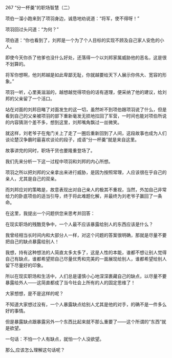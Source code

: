 267 “分一杯羹”的职场智慧（二）



项伯一溜小跑来到了项羽身边，诚恳地劝说道：“将军，使不得呀！”

项羽回过头问道：“为何？”

项伯道：“你也看到了，刘邦是一个为了个人目标的实现不顾及自己家人安危的小人。

即使今天你杀了他爹也没什么好处，还落得一个以刘邦家属威胁他的恶名，这是很不划算的。

将军你想啊，他刘邦越是如此卑鄙无耻，你就越要给天下人展示你伟大、宽容的形象。”



项羽一听，心里美滋滋的，越想越觉得项伯的话有道理，便采纳了他的建议，给刘邦的父亲留了一个活口。

站在对面的刘邦目睹了对面发生的这一切，虽然听不到项伯跟项羽说了什么，但是看到自己的父亲被项羽的部下重新毫发无损地拉回了军营，一时间也能对项伯所说的内容猜测个差不多，想到这里，刘邦嘴角飘过一丝微笑。

就这样，刘老爷子在鬼门关上了走了一圈后重新回到了人间，这段故事也成为人们谈论楚汉争霸时最喜欢谈论的段子，成语“分一杯羹”就是来自这里。



故事讲完的同时，职场干货也要隆重登场了。

我们先来分析一下这一过程中项羽和刘邦的内心所想。

项羽之所以把刘邦的父亲拿出来进行威胁，是因为按照常理，人应该很在乎自己的亲人，尤其是自己的双亲。

而刘邦应对的策略是，故意表现出对自己亲人的极其不重视，当然，外加自己非常给力的卧底项伯的适当引导，终于将此难题化解，并最终为刘老爷子赢回了一条命。

在这里，我提出一个问题供您来思考并回答：

在现实职场的残酷竞争中，一个人最不应该暴露给别人的东西应该是什么？



我曾经相当长时间内和大部分人一样，对这个问题的答案很明确，那就是尽量不要把自己的缺点暴露给别人！

我想，持有这种想法的人简直太多太多了，这是人性的本能，谁都不想让别人觉得自己有缺点，谁都希望把自己尽量优秀和完美的一面展现给别人，谁都希望给别人留下尽量好的印象。

所以在现实职场和生活中，人们总是谨慎小心地深深裹藏自己的缺点，以尽量不要暴露给外人——这简直都成了当今社会上所有的人的固定思维了！

大家想想，是不是这样的呢？

不知道大家想过没有，一个人暴露缺点给别人尤其是他的对手，的确不是一件多么好的事情。

但是暴露缺点跟暴露另外一个东西比起来就不那么重要了——这个所谓的“东西”就是欲望。

一句话：不怕一个人有缺点，就怕一个人没欲望。

那么,应该怎么理解这句话呢？

